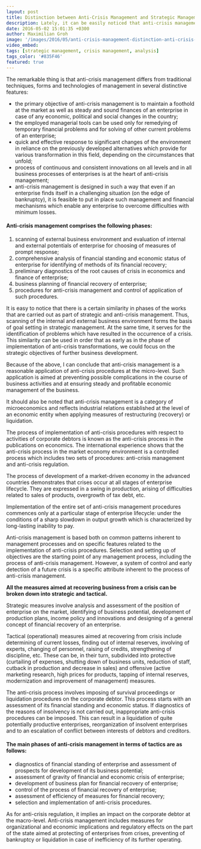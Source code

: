 ```yaml
---
layout: post
title: Distinction between Anti-Crisis Management and Strategic Management
description: Lately, it can be easily noticed that anti-crisis management not only becomes similar to strategic management but is pretty much identified with it in the context of the majority of articles published on the Internet and in books. From what I can see, it is crucially incorrect.
date: 2016-05-02 15:01:35 +0300
author: Maximilian Groh
image: '/images/2016/05/anti-crisis-management-distinction-anti-crisis-management-strategic-management.jpg'
video_embed:
tags: [strategic management, crisis management, analysis]
tags_color: '#835F46'
featured: true
---
```



The remarkable thing is that anti-crisis management differs from traditional techniques, forms and technologies of management in several distinctive features:

<ul>
<li>the primary objective of anti-crisis management is to maintain a foothold at the market as well as steady and sound finances of an enterprise in case of any economic, political and social changes in the country;</li>
<li>the employed managerial tools can be used only for remedying of temporary financial problems and for solving of other current problems of an enterprise;</li>
<li>quick and effective response to significant changes of the environment in reliance on the previously developed alternatives which provide for various transformation in this field, depending on the circumstances that unfold;</li>
<li>process of continuous and consistent innovations on all levels and in all business processes of enterprises is at the heart of anti-crisis management;</li>
<li>anti-crisis management is designed in such a way that even if an enterprise finds itself in a challenging situation (on the edge of bankruptcy), it is feasible to put in place such management and financial mechanisms which enable any enterprise to overcome difficulties with minimum losses.</li>
</ul>

<h4>Anti-crisis management comprises the following phases:</h4>
<ol>
<li>scanning of external business environment and evaluation of internal and external potentials of enterprise for choosing of measures of prompt response;</li>
<li>comprehensive analysis of financial standing and economic status of enterprise for identifying of methods of its financial recovery;</li>
<li>preliminary diagnostics of the root causes of crisis in economics and finance of enterprise;</li>
<li>business planning of financial recovery of enterprise;</li>
<li>procedures for anti-crisis management and control of application of such procedures.</li>
</ol>

It is easy to notice that there is a certain similarity in phases of the works that are carried out as part of strategic and anti-crisis management. Thus, scanning of the internal and external business environment forms the basis of goal setting in strategic management. At the same time, it serves for the identification of problems which have resulted in the occurrence of a crisis. This similarity can be used in order that as early as in the phase of implementation of anti-crisis transformations, we could focus on the strategic objectives of further business development.

Because of the above, I can conclude that anti-crisis management is a reasonable application of anti-crisis procedures at the micro-level. Such application is aimed at preventing possible complications in the course of business activities and at ensuring steady and profitable economic management of the business.

It should also be noted that anti-crisis management is a category of microeconomics and reflects industrial relations established at the level of an economic entity when applying measures of restructuring (recovery) or liquidation.

The process of implementation of anti-crisis procedures with respect to activities of corporate debtors is known as the anti-crisis process in the publications on economics. The international experience shows that the anti-crisis process in the market economy environment is a controlled process which includes two sets of procedures: anti-crisis management and anti-crisis regulation.

The process of development of a market-driven economy in the advanced countries demonstrates that crises occur at all stages of enterprise lifecycle. They are expressed in a swing in production, arising of difficulties related to sales of products, overgrowth of tax debt, etc.

Implementation of the entire set of anti-crisis management procedures commences only at a particular stage of enterprise lifecycle: under the conditions of a sharp slowdown in output growth which is characterized by long-lasting inability to pay.

Anti-crisis management is based both on common patterns inherent to management processes and on specific features related to the implementation of anti-crisis procedures. Selection and setting up of objectives are the starting point of any management process, including the process of anti-crisis management. However, a system of control and early detection of a future crisis is a specific attribute inherent to the process of anti-crisis management.

**All the measures aimed at recovering business from a crisis can be broken down into strategic and tactical.**

Strategic measures involve analysis and assessment of the position of enterprise on the market, identifying of business potential, development of production plans, income policy and innovations and designing of a general concept of financial recovery of an enterprise.

Tactical (operational) measures aimed at recovering from crisis include determining of current losses, finding out of internal reserves, involving of experts, changing of personnel, raising of credits, strengthening of discipline, etc. These can be, in their turn, subdivided into protective (curtailing of expenses, shutting down of business units, reduction of staff, cutback in production and decrease in sales) and offensive (active marketing research, high prices for products, tapping of internal reserves, modernization and improvement of management) measures.

The anti-crisis process involves imposing of survival proceedings or liquidation procedures on the corporate debtor. This process starts with an assessment of its financial standing and economic status. If diagnostics of the reasons of insolvency is not carried out, inappropriate anti-crisis procedures can be imposed. This can result in a liquidation of quite potentially productive enterprises, reorganization of insolvent enterprises and to an escalation of conflict between interests of debtors and creditors.

<h4>The main phases of anti-crisis management in terms of tactics are as follows:</h4>
<ul>
<li>diagnostics of financial standing of enterprise and assessment of prospects for development of its business potential;</li>
<li>assessment of gravity of financial and economic crisis of enterprise;</li>
<li>development of business plan for financial recovery of enterprise;</li>
<li>control of the process of financial recovery of enterprise;</li>
<li>assessment of efficiency of measures for financial recovery;</li>
<li>selection and implementation of anti-crisis procedures.</li>
</ul>

As for anti-crisis regulation, it implies an impact on the corporate debtor at the macro-level. Anti-crisis management includes measures for organizational and economic implications and regulatory effects on the part of the state aimed at protecting of enterprises from crises, preventing of bankruptcy or liquidation in case of inefficiency of its further operating.
